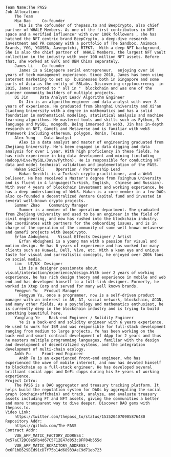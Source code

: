 	Team Name:The PASS
	Job Allocation:
	    The Team
        Mia Bao     Co-founder
          Mia is the cofounder of thepass.to and BeepCrypto, also chief partner of WHALE Members. As one of the first contributors in NFT space and a verified influencer with over 100k followers , she has hatched the NFT centric brand BeepCrypto, a deep-dive research investment and PR company with a portfolio of The Sandbox, Animoca Brands, YGG, YGGSEA, Aavegotchi, RTFKT.  With a deep NFT background, She is also the chief partner of  WHALE Members, the largest NFT vault collection in the industry with over 100 million NFT assets. Before that, she worked at 8BTC and UBM China separately. 
        James Li    Co-founder
          James is a Singapore serial entrepreneur,  enjoying over 10 years of tech management experience. Since 2010, James has been using internet marketing to set up  businesses both in Singapore and some parts of Asia as the entity of BBLabs. Discovering cryptocurrency  in 2015, James started to " all in "  blockchain and was one of the pioneer community builders of multiple projects.
        Di Jin     Data Analyst Lead/ Algorithm Engineer
          Di Jin is an algorithm engineer and data analyst with over 8 years of experience. He graduated from Shanghai University and Xi'an Jiaotong University with a degree in mathematics and has a solid foundation in mathematical modeling, statistical analysis and machine learning algorithms. He mastered tools and skills such as Python, R language and MySQL, mongodb. Being immersed in web3, Jin has in-depth research on NFT, Gamefi and Metaverse and is familiar with web3 framework including ethereum, polygon, Ronin, Tezes. 
        Alex Yung    Data Analyst
          Alex is a data analyst and master of engineering graduated from Zhejiang University. He's been engaged in data digging and data analysis for over 1 year. With high proficiency in these fields, he has rich experience in big-data development and mining (including Hadoop/Hive/MySQL/Java/Python). He is responsible for conducting NFT data and model technical validation and implementation of the PASS.
        Hakan Sezikli     Operation / Partnership Lead
          Hakan Sezikli is a Turkish crypto practitioner, and a Web3 believer. He has received a Master's degree from Tsinghua University and is fluent in 4 languages(Turkish, English,  Chinese and Russian). With over 4 years of blockchain investment and working experience, he has a deep understanding of Web3. Hakan is a core member in a few DAOs also co-founded a decentralized Venture Capital fund and invested in several well-known crypto projects.
        Summer Zhao    Community Manager
          Summer is a member of the operation department. She graduated from Zhejiang University and used to be an engineer in the field of civil engineering, and now has rushed into the blockchain industry. She coordinates with partners for the onboarding issues, and is in charge of the operation of the community of some well known metaverse and gamefi projects with BeepCrypto. 
        Erfan Abdugheni    Visual Effects Designer / Artist 
          Erfan Abdugheni is a young man with a passion for visual and motion design. He has 6 years of experience and has worked for many clients such as Huawei, Dell, Vivo, etc. With a keen eye and unique taste for visual and surrealistic concepts, he enjoyed over 200k fans on social media. 
		Lim   UI/UX  Designer
          Lim is a designer passionate about visual/interaction/experience/design.With over 2 years of working experience, he has rich design theory and experience in mobile and web end and has developed himself to a full-link designer. Formerly, he worked in Xtep Corp and served for many well known brands.
        Fengyun Yu   Product Manager
          Fengyun Yu, once a programmer, now is a self-driven product manager with an interest in AR, AI, social network, blockchain, ACGN, and many other fields. As a psychology and mathematics enthusiast, he is currently deep in the blockchain industry and is trying to build something beautiful here.
        Yangfang Ye    Back-end Engineer / Solidity Engineer
          Ye is a back-end and solidity engineer with 6 years experience. He used to work for IBM and was responsible for full-stack development ranging from medium to large projects. Ye has been working on the back-end and smart contract development of dApp for 2 years and thus he masters multiple programming languages, familiar with the design and development of decentralized systems, and the integration development of multi-chain ecology.  
        Ankh Fu     Front-end Engineer
          Ankh Fu is an experienced front-end engineer, who has experienced the wave of mobile internet, and now has devoted himself to blockchain as a full-stack engineer. He has developed several brilliant social apps and DeFi dapps during his 5+ years of working experience.
	Project Intro: 
	    The PASS is a DAO aggregator and treasury tracking platform. It helps build the reputation system for DAOs by aggregating the social graph (onchain+offchain) and track, analyze, and evaluate treasury assets including FT and NFT assets, giving the communities a better and more transparent way to dive deeper. Discover DAO gems with thepass.to.
	Video Link:
	    https://twitter.com/thepass_to/status/1535204070905876480
	Repository Addr:
	    https://github.com/The-PASS
	Contract Addr:
	    VUE_APP_MATIC_FACTORY_ADDRESS：0x57aC72DC0e5Fb4d67C5F12E47d053c8FF04b555d
		VUE_APP_MATIC_BCFACTORY_ADDRESS：0x6F1bB529BEd91cD7f75b14d68933AeC9d71eb723
